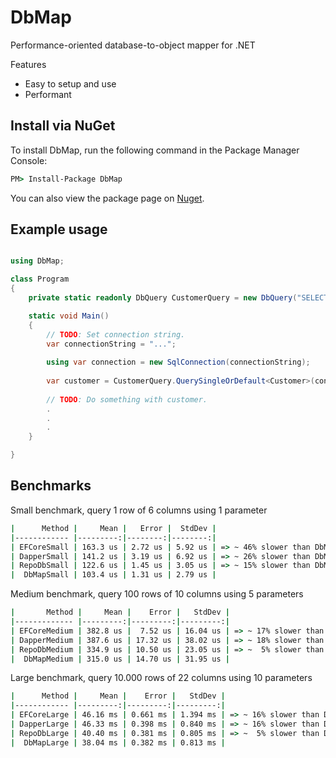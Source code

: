 # DbMap
Performance-oriented database-to-object mapper for .NET

Features
- Easy to setup and use
- Performant

## Install via NuGet
To install DbMap, run the following command in the Package Manager Console:

```cmd
PM> Install-Package DbMap
```

You can also view the package page on [Nuget](https://www.nuget.org/packages/DbMap/).

## Example usage

```c#

using DbMap;

class Program
{
    private static readonly DbQuery CustomerQuery = new DbQuery("SELECT Name FROM Customer WHERE CustomerId = @customerId");

    static void Main()
    {
        // TODO: Set connection string.
        var connectionString = "...";
    
        using var connection = new SqlConnection(connectionString);
        
        var customer = CustomerQuery.QuerySingleOrDefault<Customer>(connection, new { customerId = 10 });
        
        // TODO: Do something with customer.
        .
        .
        .    
    }

}
```


## Benchmarks

Small benchmark, query 1 row of 6 columns using 1 parameter
```cmd
|      Method |     Mean |   Error |  StdDev |
|------------ |---------:|--------:|--------:|
| EFCoreSmall | 163.3 us | 2.72 us | 5.92 us | => ~ 46% slower than DbMap
| DapperSmall | 141.2 us | 3.19 us | 6.92 us | => ~ 26% slower than DbMap
| RepoDbSmall | 122.6 us | 1.45 us | 3.05 us | => ~ 15% slower than DbMap
|  DbMapSmall | 103.4 us | 1.31 us | 2.79 us |
```

Medium benchmark, query 100 rows of 10 columns using 5 parameters
```cmd
|       Method |     Mean |    Error |   StdDev |
|------------- |---------:|---------:|---------:|
| EFCoreMedium | 382.8 us |  7.52 us | 16.04 us | => ~ 17% slower than DbMap
| DapperMedium | 387.6 us | 17.32 us | 38.02 us | => ~ 18% slower than DbMap
| RepoDbMedium | 334.9 us | 10.50 us | 23.05 us | => ~  5% slower than DbMap
|  DbMapMedium | 315.0 us | 14.70 us | 31.95 us |
```

Large benchmark, query 10.000 rows of 22 columns using 10 parameters
```cmd
|      Method |     Mean |    Error |   StdDev |
|------------ |---------:|---------:|---------:|
| EFCoreLarge | 46.16 ms | 0.661 ms | 1.394 ms | => ~ 16% slower than DbMap
| DapperLarge | 46.33 ms | 0.398 ms | 0.840 ms | => ~ 16% slower than DbMap
| RepoDbLarge | 40.40 ms | 0.381 ms | 0.805 ms | => ~  5% slower than DbMap
|  DbMapLarge | 38.04 ms | 0.382 ms | 0.813 ms |
```